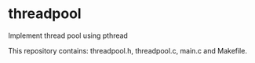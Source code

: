 # threadpool
Implement thread pool using pthread

This repository contains: threadpool.h, threadpool.c, main.c and Makefile.

